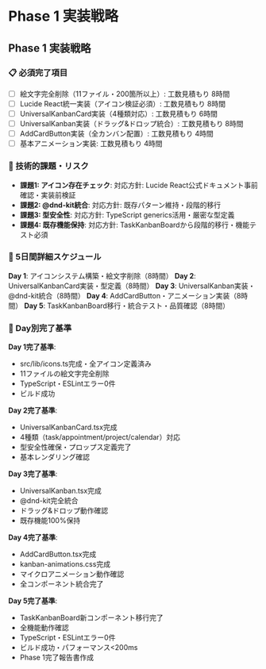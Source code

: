 # Phase 1 実装戦略

## Phase 1 実装戦略

### 📋 必須完了項目
- [ ] 絵文字完全削除（11ファイル・200箇所以上）: 工数見積もり 8時間
- [ ] Lucide React統一実装（アイコン検証必須）: 工数見積もり 8時間
- [ ] UniversalKanbanCard実装（4種類対応）: 工数見積もり 6時間
- [ ] UniversalKanban実装（ドラッグ&ドロップ統合）: 工数見積もり 8時間
- [ ] AddCardButton実装（全カンバン配置）: 工数見積もり 4時間
- [ ] 基本アニメーション実装: 工数見積もり 4時間

### 🔧 技術的課題・リスク
- **課題1: アイコン存在チェック**: 対応方針: Lucide React公式ドキュメント事前確認・実装前検証
- **課題2: @dnd-kit統合**: 対応方針: 既存パターン維持・段階的移行
- **課題3: 型安全性**: 対応方針: TypeScript generics活用・厳密な型定義
- **課題4: 既存機能保持**: 対応方針: TaskKanbanBoardから段階的移行・機能テスト必須

### 📅 5日間詳細スケジュール
**Day 1**: アイコンシステム構築・絵文字削除（8時間）
**Day 2**: UniversalKanbanCard実装・型定義（8時間）
**Day 3**: UniversalKanban実装・@dnd-kit統合（8時間）
**Day 4**: AddCardButton・アニメーション実装（8時間）
**Day 5**: TaskKanbanBoard移行・統合テスト・品質確認（8時間）

### 🎯 Day別完了基準
**Day 1完了基準**: 
- src/lib/icons.ts完成・全アイコン定義済み
- 11ファイルの絵文字完全削除
- TypeScript・ESLintエラー0件
- ビルド成功

**Day 2完了基準**: 
- UniversalKanbanCard.tsx完成
- 4種類（task/appointment/project/calendar）対応
- 型安全性確保・プロップス定義完了
- 基本レンダリング確認

**Day 3完了基準**:
- UniversalKanban.tsx完成
- @dnd-kit完全統合
- ドラッグ&ドロップ動作確認
- 既存機能100%保持

**Day 4完了基準**:
- AddCardButton.tsx完成
- kanban-animations.css完成
- マイクロアニメーション動作確認
- 全コンポーネント統合完了

**Day 5完了基準**:
- TaskKanbanBoard新コンポーネント移行完了
- 全機能動作確認
- TypeScript・ESLintエラー0件
- ビルド成功・パフォーマンス<200ms
- Phase 1完了報告書作成